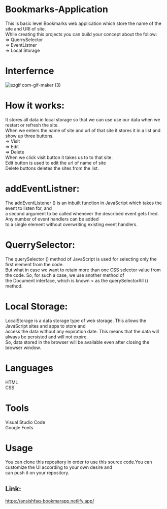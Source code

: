 # Bookmarks-Application
This is basic level Bookmarks web application which store the name of the site and URl of site.<br> While creating this projects you can build your concept about the follow: <br>
=> QuerrySelector <br>
=> EventListner <br>
=> Local Storage <br>


# Interfernce
![ezgif com-gif-maker (3)](https://user-images.githubusercontent.com/84333937/129544787-990bc545-f70c-4c92-90fb-dd40b4475d85.gif)

# How it works:
It stores all data in local storage so that we can use use our data when we restart or refresh the site. <br>
When we enters the name of site and url of that site it stores it in a list and show up three buttons. <br>
=> Visit <br>
=> Edit <br>
=> Delete <br>
When we click visit button it takes us to to that site.<br>
Edit button is used to edit the url of name of site <br>
Delete buttons deletes the sites from the list.

# addEventListner: <br>
The addEventListener () is an inbuilt function in JavaScript which takes the event to listen for, and <br> a second argument to be called whenever the described event gets fired. Any number of event handlers can be added <br> to a single element without overwriting existing event handlers. <br>

# QuerrySelector: <br>
The querySelector () method of JavaScript is used for selecting only the first element from the code. <br> But what in case we want to retain more than one CSS selector value from the code. So, for such a case, we use another method of <br> the Document interface, which is known < as the querySelectorAll () method. <br>

# Local Storage: <br>
 LocalStorage is a data storage type of web storage. This allows the JavaScript sites and apps to store and <br> access the data without any expiration date. This means that the data will always be persisted and will not expire. <br> So, data stored in the browser will be available  even after closing the browser window. <br>

# Languages <br>
  HTML <br>
  CSS   <br>
  
# Tools <br>
  Visual Studio Code <br>
  Google Fonts <br>
 
 # Usage
 You can clone this repository in order to use this source code.You can customize the UI according to your own desire and <br> can push it on your repository.
  
## Link:
https://ansishfaq-bookmarapp.netlify.app/

 
